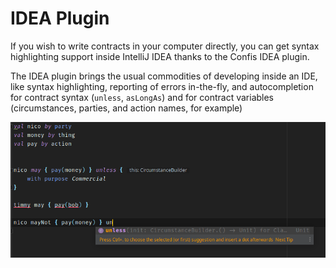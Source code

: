 # IDEA Plugin

If you wish to write contracts in your computer directly, you can get syntax highlighting support inside IntelliJ IDEA thanks to the Confis IDEA plugin.

The IDEA plugin brings the usual commodities of developing inside an IDE, like syntax highlighting, reporting of errors in-the-fly, and autocompletion for contract syntax (`unless`, `asLongAs`) and for contract variables (circumstances, parties, and action names, for example)

![Syntax highlighting in action](../pics/syntax.png)

